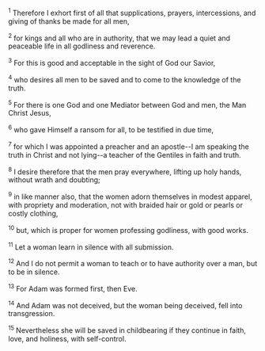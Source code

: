 <sup>1</sup> 
Therefore I exhort first of all that supplications, prayers, intercessions, and giving of thanks be made for all men, 

<sup>2</sup> 
for kings and all who are in authority, that we may lead a quiet and peaceable life in all godliness and reverence. 

<sup>3</sup> 
For this is good and acceptable in the sight of God our Savior, 

<sup>4</sup> 
who desires all men to be saved and to come to the knowledge of the truth. 

<sup>5</sup> 
For there is one God and one Mediator between God and men, the Man Christ Jesus, 

<sup>6</sup> 
who gave Himself a ransom for all, to be testified in due time, 

<sup>7</sup> 
for which I was appointed a preacher and an apostle--I am speaking the truth in Christ and not lying--a teacher of the Gentiles in faith and truth.

<sup>8</sup> 
I desire therefore that the men pray everywhere, lifting up holy hands, without wrath and doubting; 

<sup>9</sup> 
in like manner also, that the women adorn themselves in modest apparel, with propriety and moderation, not with braided hair or gold or pearls or costly clothing, 

<sup>10</sup> 
but, which is proper for women professing godliness, with good works. 

<sup>11</sup> 
Let a woman learn in silence with all submission. 

<sup>12</sup> 
And I do not permit a woman to teach or to have authority over a man, but to be in silence. 

<sup>13</sup> 
For Adam was formed first, then Eve. 

<sup>14</sup> 
And Adam was not deceived, but the woman being deceived, fell into transgression. 

<sup>15</sup> 
Nevertheless she will be saved in childbearing if they continue in faith, love, and holiness, with self-control.